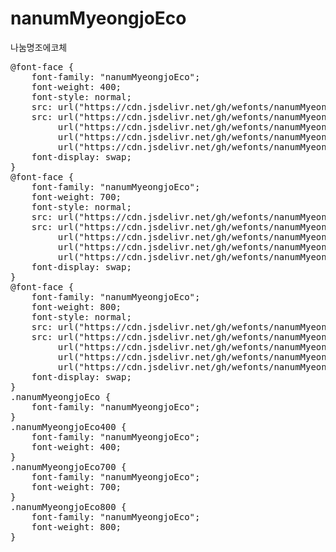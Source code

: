 # nanumMyeongjoEco
나눔명조에코체

<pre>
@font-face {
    font-family: "nanumMyeongjoEco";
    font-weight: 400;
    font-style: normal;
    src: url("https://cdn.jsdelivr.net/gh/wefonts/nanumMyeongjoEco/nanumMyeongjoEco-Regular.eot");
    src: url("https://cdn.jsdelivr.net/gh/wefonts/nanumMyeongjoEco/nanumMyeongjoEco-Regular.eot?#iefix") format("embedded-opentype"),
         url("https://cdn.jsdelivr.net/gh/wefonts/nanumMyeongjoEco/nanumMyeongjoEco-Regular.woff2") format("woff2"),
         url("https://cdn.jsdelivr.net/gh/wefonts/nanumMyeongjoEco/nanumMyeongjoEco-Regular.woff") format("woff"),
         url("https://cdn.jsdelivr.net/gh/wefonts/nanumMyeongjoEco/nanumMyeongjoEco-Regular.ttf") format("truetype");
    font-display: swap;
}
@font-face {
    font-family: "nanumMyeongjoEco";
    font-weight: 700;
    font-style: normal;
    src: url("https://cdn.jsdelivr.net/gh/wefonts/nanumMyeongjoEco/nanumMyeongjoEco-Bold.eot");
    src: url("https://cdn.jsdelivr.net/gh/wefonts/nanumMyeongjoEco/nanumMyeongjoEco-Bold.eot?#iefix") format("embedded-opentype"),
         url("https://cdn.jsdelivr.net/gh/wefonts/nanumMyeongjoEco/nanumMyeongjoEco-Bold.woff2") format("woff2"),
         url("https://cdn.jsdelivr.net/gh/wefonts/nanumMyeongjoEco/nanumMyeongjoEco-Bold.woff") format("woff"),
         url("https://cdn.jsdelivr.net/gh/wefonts/nanumMyeongjoEco/nanumMyeongjoEco-Bold.ttf") format("truetype");
    font-display: swap;
}
@font-face {
    font-family: "nanumMyeongjoEco";
    font-weight: 800;
    font-style: normal;
    src: url("https://cdn.jsdelivr.net/gh/wefonts/nanumMyeongjoEco/nanumMyeongjoEco-ExtraBold.eot");
    src: url("https://cdn.jsdelivr.net/gh/wefonts/nanumMyeongjoEco/nanumMyeongjoEco-ExtraBold.eot?#iefix") format("embedded-opentype"),
         url("https://cdn.jsdelivr.net/gh/wefonts/nanumMyeongjoEco/nanumMyeongjoEco-ExtraBold.woff2") format("woff2"),
         url("https://cdn.jsdelivr.net/gh/wefonts/nanumMyeongjoEco/nanumMyeongjoEco-ExtraBold.woff") format("woff"),
         url("https://cdn.jsdelivr.net/gh/wefonts/nanumMyeongjoEco/nanumMyeongjoEco-ExtraBold.ttf") format("truetype");
    font-display: swap;
}
.nanumMyeongjoEco {
    font-family: "nanumMyeongjoEco";
}
.nanumMyeongjoEco400 {
    font-family: "nanumMyeongjoEco";
    font-weight: 400;
}
.nanumMyeongjoEco700 {
    font-family: "nanumMyeongjoEco";
    font-weight: 700;
}
.nanumMyeongjoEco800 {
    font-family: "nanumMyeongjoEco";
    font-weight: 800;
}
</pre>
